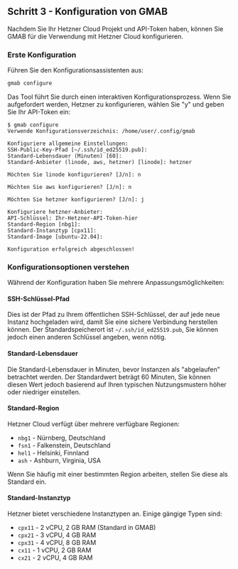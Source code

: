 ## Schritt 3 - Konfiguration von GMAB

Nachdem Sie Ihr Hetzner Cloud Projekt und API-Token haben, können Sie GMAB für die Verwendung mit Hetzner Cloud konfigurieren.

### Erste Konfiguration

Führen Sie den Konfigurationsassistenten aus:

```bash
gmab configure
```

Das Tool führt Sie durch einen interaktiven Konfigurationsprozess. Wenn Sie aufgefordert werden, Hetzner zu konfigurieren, wählen Sie "y" und geben Sie Ihr API-Token ein:

```
$ gmab configure
Verwende Konfigurationsverzeichnis: /home/user/.config/gmab

Konfiguriere allgemeine Einstellungen:
SSH-Public-Key-Pfad [~/.ssh/id_ed25519.pub]: 
Standard-Lebensdauer (Minuten) [60]: 
Standard-Anbieter (linode, aws, hetzner) [linode]: hetzner

Möchten Sie linode konfigurieren? [J/n]: n

Möchten Sie aws konfigurieren? [J/n]: n

Möchten Sie hetzner konfigurieren? [J/n]: j

Konfiguriere hetzner-Anbieter:
API-Schlüssel: Ihr-Hetzner-API-Token-hier
Standard-Region [nbg1]: 
Standard-Instanztyp [cpx11]: 
Standard-Image [ubuntu-22.04]: 

Konfiguration erfolgreich abgeschlossen!
```

### Konfigurationsoptionen verstehen

Während der Konfiguration haben Sie mehrere Anpassungsmöglichkeiten:

#### SSH-Schlüssel-Pfad
Dies ist der Pfad zu Ihrem öffentlichen SSH-Schlüssel, der auf jede neue Instanz hochgeladen wird, damit Sie eine sichere Verbindung herstellen können. Der Standardspeicherort ist `~/.ssh/id_ed25519.pub`, Sie können jedoch einen anderen Schlüssel angeben, wenn nötig.

#### Standard-Lebensdauer
Die Standard-Lebensdauer in Minuten, bevor Instanzen als "abgelaufen" betrachtet werden. Der Standardwert beträgt 60 Minuten, Sie können diesen Wert jedoch basierend auf Ihren typischen Nutzungsmustern höher oder niedriger einstellen.

#### Standard-Region
Hetzner Cloud verfügt über mehrere verfügbare Regionen:

- `nbg1` - Nürnberg, Deutschland
- `fsn1` - Falkenstein, Deutschland
- `hel1` - Helsinki, Finnland
- `ash` - Ashburn, Virginia, USA

Wenn Sie häufig mit einer bestimmten Region arbeiten, stellen Sie diese als Standard ein.

#### Standard-Instanztyp
Hetzner bietet verschiedene Instanztypen an. Einige gängige Typen sind:

- `cpx11` - 2 vCPU, 2 GB RAM (Standard in GMAB)
- `cpx21` - 3 vCPU, 4 GB RAM
- `cpx31` - 4 vCPU, 8 GB RAM
- `cx11` - 1 vCPU, 2 GB RAM
- `cx21` - 2 vCPU, 4 GB RAM